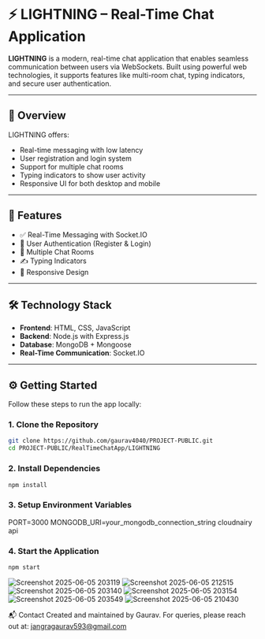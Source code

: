 # ⚡ LIGHTNING – Real-Time Chat Application

**LIGHTNING** is a modern, real-time chat application that enables seamless communication between users via WebSockets. Built using powerful web technologies, it supports features like multi-room chat, typing indicators, and secure user authentication.

---

## 📖 Overview

LIGHTNING offers:
- Real-time messaging with low latency
- User registration and login system
- Support for multiple chat rooms
- Typing indicators to show user activity
- Responsive UI for both desktop and mobile

---

## 🚀 Features

- ✅ Real-Time Messaging with Socket.IO  
- 🔐 User Authentication (Register & Login)  
- 💬 Multiple Chat Rooms  
- ✍️ Typing Indicators  
- 📱 Responsive Design  

---

## 🛠️ Technology Stack

- **Frontend**: HTML, CSS, JavaScript  
- **Backend**: Node.js with Express.js  
- **Database**: MongoDB + Mongoose  
- **Real-Time Communication**: Socket.IO  

---

## ⚙️ Getting Started

Follow these steps to run the app locally:

### 1. Clone the Repository

```bash
git clone https://github.com/gaurav4040/PROJECT-PUBLIC.git
cd PROJECT-PUBLIC/RealTimeChatApp/LIGHTNING
```

### 2. Install Dependencies
```bash
npm install
```

### 3. Setup Environment Variables
  PORT=3000
  MONGODB_URI=your_mongodb_connection_string
  cloudnairy api

### 4. Start the Application
  ```bash
  npm start
  ```
![Screenshot 2025-06-05 203119](https://github.com/user-attachments/assets/d4ccb9d8-a523-4793-a932-4e35d077b4c4)
![Screenshot 2025-06-05 212515](https://github.com/user-attachments/assets/a3d82e20-4631-4b09-8a45-a8940eefb05a)
![Screenshot 2025-06-05 203140](https://github.com/user-attachments/assets/9c3a4969-71d9-49ce-88c6-164d1463c321)
![Screenshot 2025-06-05 203154](https://github.com/user-attachments/assets/7f0b1f1f-a342-46f7-b4f0-cd363314f94a)
![Screenshot 2025-06-05 203549](https://github.com/user-attachments/assets/b868e331-2656-4352-b74d-ee9b8d487b42)
![Screenshot 2025-06-05 210430](https://github.com/user-attachments/assets/208f48f2-5502-4d02-89d4-f46959aa8158)

📬 Contact
Created and maintained by Gaurav.
For queries, please reach out at: jangragaurav593@gmail.com



